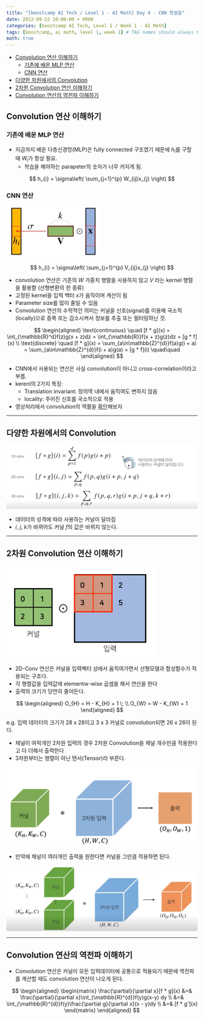 ```yaml
---
title: "[boostcamp AI Tech / Level 1 - AI Math] Day 4 - CNN 첫걸음"
date: 2022-09-22 10:00:00 + 0900
categories: [boostcamp AI Tech, Level 1 / Week 1 - AI Math]
tags: [boostcamp, ai math, level 1, week 1]	# TAG names should always be lowercase
math: true
---
```



- [Convolution 연산 이해하기](#convolution-연산-이해하기)
  - [기존에 배운 MLP 연산](#기존에-배운-mlp-연산)
  - [CNN 연산](#cnn-연산)
- [다양한 차원에서의 Convolution](#다양한-차원에서의-convolution)
- [2차원 Convolution 연산 이해하기](#2차원-convolution-연산-이해하기)
- [Convolution 연산의 역전파 이해하기](#convolution-연산의-역전파-이해하기)

## Convolution 연산 이해하기

### 기존에 배운 MLP 연산

* 지금까지 배운 다층신경망(MLP)은 fully connected 구조였기 때문에 $h_i$를 구할 때 $W_i$가 항상 필요.
  * 학습을 해야하는 parapeter의 숫자가 너무 커지게 됨.

$$
h_{i} = \sigma\left( \sum_{j=1}^{p} W_{ij}x_{j} \right)
$$ 

### CNN 연산

![](/assets/img/boostcamp/2022-09-22-14-21-47.png)

$$
h_{i} = \sigma\left( \sum_{j=1}^{p} V_{ij}x_{j} \right)
$$ 

* convolution 연산은 기존의 $W$ 가중치 행렬을 사용하지 않고 $V$ 라는 kernel 행렬을 활용함 (선형변환의 한 종류)
* 고정된 kernel을 입력 백터 $x$가 움직이며 계산이 됨
* Parameter size를 많이 줄일 수 있음
* Convolution 연산의 수학적인 의미는 커널을 신호(signal)를 이용해 국소적(locally)으로 증폭 또는 감소시켜서 정보를 추출 또는 필터링하닌 것.

$$
\begin{aligned}
\text{continuous} \quad [f * g](x) = \int_{\mathbb{R}^d}f(z)g(x + z)dz = \int_{\mathbb{R}}f(x + z)g(z)dz = [g * f](x) \\
\text{discrete} \quad [f * g](x) = \sum_{a\in\mathbb{Z}^{d}}f(a)g(i + a) = \sum_{a\in\mathbb{Z}^{d}}f(i + a)g(a) = [g * f](i) \quad\quad
\end{aligned}
$$  

* CNN에서 사용되는 연산은 사실 convolution이 아니고 cross-correlation이라고 부름.
* kerenl의 2가지 특징:
  * Translation invariant: 정의역 내에서 움직여도 변하지 않음
  * locality: 주어진 신호를 국소적으로 적용
* 영상처리에서 convolution의 역활을 [확인](http://setosa.io/ev/image-kernels)해보자

- - -
## 다양한 차원에서의 Convolution

![](/assets/img/boostcamp/2022-09-22-14-41-09.png)

* 데이터의 성격에 따라 사용하는 커널이 달라짐
* $i,~j,~k$가 바뀌어도 커널 $f$의 값은 바뀌지 않는다.

- - -

## 2차원 Convolution 연산 이해하기

![](/assets/img/boostcamp/2022-09-22-14-47-40.png)

* 2D-Conv 연산은 커널을 입력벡터 상에서 움직여가면서 선형모델과 합성함수가 적용되는 구조다.
* 각 행렬값을 입력값에 elementw-wise 곱셈을 해서 연산을 한다
* 출력의 크기가 당연히 줄어든다.

$$
\begin{aligned}
O_{H} = H - K_{H} + 1 \; \\ 
O_{W} = W - K_{W} + 1
\end{aligned}
$$

e.g. 입력 데이터의 크기가 28 x 28이고 3 x 3 커널로 convolution되면 26 x 26이 된다.

* 채널이 여럭개인 2차원 입력의 경우 2차원 Convolution을 채널 개수만큼 적용한다고 다 더해서 출력한다
* 3차원부터는 행렬이 아닌 텐서(Tensor)라 부른다.

![](/assets/img/boostcamp/2022-09-22-14-56-53.png)

* 만약에 채널이 여러개인 출력을 원한다면 커널을 그만큼 적용하면 된다.

![](/assets/img/boostcamp/2022-09-22-14-59-03.png)

- - -

## Convolution 연산의 역전파 이해하기

* Convolution 연산은 커널이 모든 입력데이터에 공통으로 적용되기 때문에 역전파를 계산할 때도 convolution 연산이 나오게 된다.

$$
\begin{aligned}
\begin{matrix}
    \frac{\partial}{\partial x}[f * g](x) &=& \frac{\partial}{\partial x}\int_{\mathbb{R}^{d}}f(y)g(x-y) dy \\
    &=& \int_{\mathbb{R}^{d}}f(y)\frac{\partial g}{\partial x}(x - y)dy \\
    &=& [f * g'](x)
\end{matrix}
\end{aligned}
$$  

